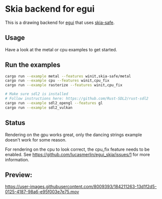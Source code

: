 # Skia backend for egui

This is a drawing backend for [egui](https://github.com/emilk/egui) that uses [skia-safe](https://crates.io/crates/skia-safe).

## Usage

Have a look at the metal or cpu examples to get started.

## Run the examples

```bash
cargo run --example metal --features winit,skia-safe/metal
cargo run --example cpu --features winit,cpu_fix
cargo run --example rasterize --features winit,cpu_fix

# Make sure sdl2 is installed
# Follow instructions here: https://github.com/Rust-SDL2/rust-sdl2
cargo run --example sdl2_opengl --features gl
cargo run --example sdl2_vulkan
```

## Status
Rendering on the gpu works great, only the dancing strings example doesn't work for some reason.

For rendering on the cpu to look correct, the cpu_fix feature needs to be enabled. See https://github.com/lucasmerlin/egui_skia/issues/1 for more information.

## Preview:

https://user-images.githubusercontent.com/8009393/184211263-13d1f2d5-0125-4187-98a6-e95f003e7e75.mov
